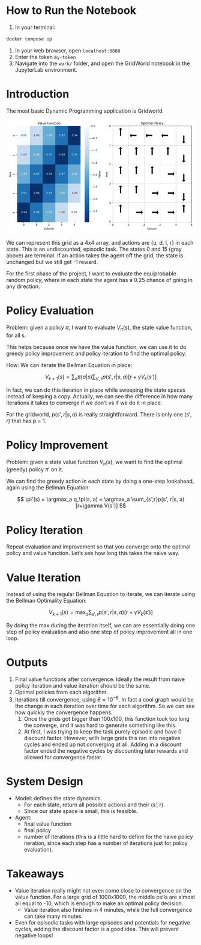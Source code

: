 # How to Run the Notebook

1. In your terminal:

```nasm
docker compose up
```

1. In your web browser, open `localhost:8888` 
2. Enter the token `my-token` 
3. Navigate into the `work/` folder, and open the GridWorld notebook in the JupyterLab environment. 

# Introduction

The most basic Dynamic Programming application is Gridworld.


![gridworld.png](gridworld.png)


We can represent this grid as a 4x4 array, and actions are {u, d, l, r} in each state. This is an undiscounted, episodic task. The states 0 and 15 (gray above) are terminal. If an action takes the agent off the grid, the state is unchanged but we still get -1 reward. 

For the first phase of the project, I want to evaluate the equiprobable random policy, where in each state the agent has a 0.25 chance of going in any direction. 

# Policy Evaluation

Problem: given a policy $\pi$, I want to evaluate $V_\pi(s)$, the state value function, for all s.

This helps because once we have the value function, we can use it to do greedy policy improvement and policy iteration to find the optimal policy. 

How: We can iterate the Bellman Equation in place:

$$
V_{k+1}(s) = \sum_a\pi(a|s)\sum_{s', r}p(s', r| s, a)[r + \gamma V_k(s')]
$$

In fact, we can do this iteration in place while sweeping the state spaces instead of keeping a copy. Actually, we can see the difference in how many iterations it takes to converge if we don’t vs if we do it in place. 

For the gridworld, $p(s', r|s, a)$ is really straightforward. There is only one $(s', r)$ that has p = 1.

# Policy Improvement

Problem: given a state value function $V_\pi(s)$, we want to find the optimal (greedy) policy $\pi'$ on it. 

We can find the greedy action in each state by doing a one-step lookahead, again using the Bellman Equation:

$$
\pi'(s) = \argmax_a q_\pi(s, a) = \argmax_a \sum_{s',r}p(s', r|s, a)[r+\gamma V(s')]
$$

# Policy Iteration

Repeat evaluation and improvement so that you converge onto the optimal policy and value function. Let’s see how long this takes the naive way. 

# Value Iteration

Instead of using the regular Bellman Equation to iterate, we can iterate using the Bellman Optimality Equation:

$$
V_{k+1}(s) = \max_a\sum_{s', r}p(s', r| s, a)[r + \gamma V_k(s')]
$$

By doing the max during the iteration itself, we can are essentially doing one step of policy evaluation and also one step of policy improvement all in one loop. 

# Outputs

1. Final value functions after convergence. Ideally the result from naive policy iteration and value iteration should be the same. 
2. Optimal policies from each algorithm. 
3. Iterations till convergence, using $\theta=10^{-6}$. In fact a cool graph would be the change in each iteration over time for each algorithm. So we can see how quickly the convergence happens. 
    1. Once the grids got bigger than 100x100, this function took too long the converge, and it was hard to generate something like this. 
    2. At first, I was trying to keep the task purely episodic and have 0 discount factor. However, with large grids this ran into negative cycles and ended up not converging at all. Adding in a discount factor ended the negative cycles by discounting later rewards and allowed for convergence faster. 

# System Design

- Model: defines the state dynamics.
    - For each state, return all possible actions and their (s’, r).
    - Since our state space is small, this is feasible.
- Agent:
    - final value function
    - final policy
    - number of iterations (this is a little hard to define for the naive policy iteration, since each step has a number of iterations just for policy evaluation).

# Takeaways

- Value iteration really might not even come close to convergence on the value function. For a large grid of 1000x1000, the middle cells are almost all equal to -10, which is enough to make an optimal policy decision.
    - Value iteration also finishes in 4 minutes, while the full convergence can take many minutes.
- Even for episodic tasks with large episodes and potentials for negative cycles, adding the discount factor is a good idea. This will prevent negative loops!
